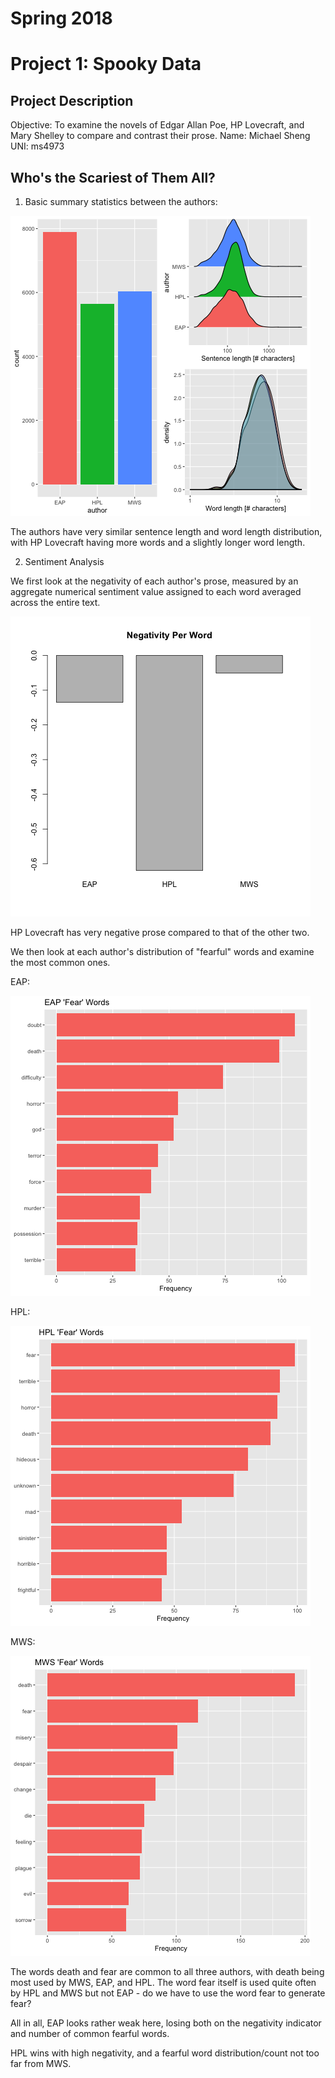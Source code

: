 
# Spring 2018
# Project 1: Spooky Data


## Project Description

Objective: To examine the novels of Edgar Allan Poe, HP Lovecraft, and Mary Shelley to compare and contrast their prose.
Name: Michael Sheng
UNI: ms4973

## Who's the Scariest of Them All?

1. Basic summary statistics between the authors:

![](multiplot.png)

The authors have very similar sentence length and word length distribution, with HP Lovecraft having more words and a slightly longer word length.

2. Sentiment Analysis

We first look at the negativity of each author's prose, measured by an aggregate numerical sentiment value assigned to each word averaged across the entire text.

![](polarity.png)

HP Lovecraft has very negative prose compared to that of the other two.

We then look at each author's distribution of "fearful" words and examine the most common ones.

EAP:

![](EAP.png)

HPL:

![](HPL.png)

MWS:

![](MWS.png)

The words death and fear are common to all three authors, with death being most used by MWS, EAP, and HPL. The word fear itself is used quite often by HPL and MWS but not EAP - do we have to use the word fear to generate fear?

All in all, EAP looks rather weak here, losing both on the negativity indicator and number of common fearful words. 

HPL wins with high negativity, and a fearful word distribution/count not too far from MWS.